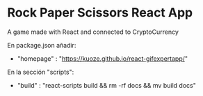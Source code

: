 # Rock Paper Scissors React App
A game made with React and connected to CryptoCurrency

En package.json añadir:
- "homepage" : "https://kuoze.github.io/react-gifexpertapp/"

En la sección "scripts": 
- "build" : "react-scripts build && rm -rf docs && mv build docs"
